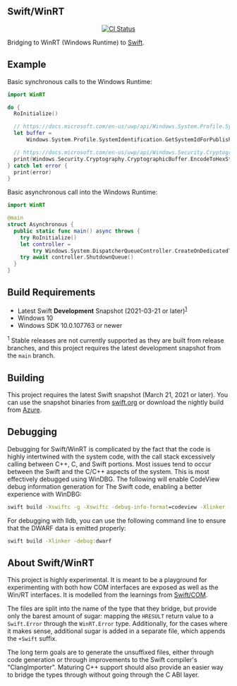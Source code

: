 Swift/WinRT
-----------

<p align="center">
  <a href="https://github.com/compnerd/SwiftWinRT/actions?query=workflow%3Aci">
    <img alt="CI Status" src="https://github.com/compnerd/SwiftWinRT/actions/workflows/ci.yml/badge.svg">
  </a>
</p>

Bridging to WinRT (Windows Runtime) to [Swift](https://www.swift.org).

## Example

Basic synchronous calls to the Windows Runtime:
```swift
import WinRT

do {
  RoInitialize()

  // https://docs.microsoft.com/en-us/uwp/api/Windows.System.Profile.SystemIdentification?view=winrt-17763
  let buffer =
      Windows.System.Profile.SystemIdentification.GetSystemIdForPublisher()

  // https://docs.microsoft.com/en-us/uwp/api/Windows.Security.Cryptography.CryptographicBuffer?view=winrt-17763
  print(Windows.Security.Cryptography.CryptographicBuffer.EncodeToHexString(buffer.Id))
} catch let error {
  print(error)
}
```

Basic asynchronous call into the Windows Runtime:
```swift
import WinRT

@main
struct Asynchronous {
  public static func main() async throws {
    try RoInitialize()
    let controller =
        try Windows.System.DispatcherQueueController.CreateOnDedicatedThread()
    try await controller.ShutdownQueue()
  }
}
```

## Build Requirements

- Latest Swift **Development** Snapshot (2021-03-21 or later)<sup>[1](#snapshot-requirements)</sup>
- Windows 10
- Windows SDK 10.0.107763 or newer

<sup><a name="snapshot-requirements">1</a></sup> Stable releases are not currently supported as they are built from release branches, and this project requires the latest development snapshot from the `main` branch.<br/>

## Building

This project requires the latest Swift snapshot (March 21, 2021 or later).  You can use the snapshot binaries from
[swift.org](https://swift.org/download#snapshots) or download the nightly build
from [Azure](https://dev.azure.com/compnerd/swift-build/_build?definitionId=7).

## Debugging

Debugging for Swift/WinRT is complicated by the fact that the code is highly
intertwined with the system code, with the call stack excessively calling
between C++, C, and Swift portions.  Most issues tend to occur between the Swift
and the C/C++ aspects of the system.  This is most effectively debugged using
WinDBG.  The following will enable CodeView debug information generation for The
Swift code, enabling a better experience with WinDBG:

```cmd
swift build -Xswiftc -g -Xswiftc -debug-info-format=codeview -Xlinker -debug
```

For debugging with lldb, you can use the following command line to ensure that
the DWARF data is emitted properly:

```cmd
swift build -Xlinker -debug:dwarf
```

## About Swift/WinRT

This project is highly experimental.  It is meant to be a playground for
experimenting with both how COM interfaces are exposed as well as the Win/RT
interfaces.  It is modelled from the learnings from
[Swift/COM](https://github.com/compnerd/swift-com).

The files are split into the name of the type that they bridge, but provide only the barest amount of
sugar: mapping the `HRESULT` return value to a `Swift.Error` through the
`WinRT.Error` type.  Additionally, for the cases where it makes sense,
additional sugar is added in a separate file, which appends the `+Swift` suffix.

The long term goals are to generate the unsuffixed files, either through code
generation or through improvements to the Swift compiler's "ClangImporter".
Maturing C++ support should also provide an easier way to bridge the types
through without going through the C ABI layer.
